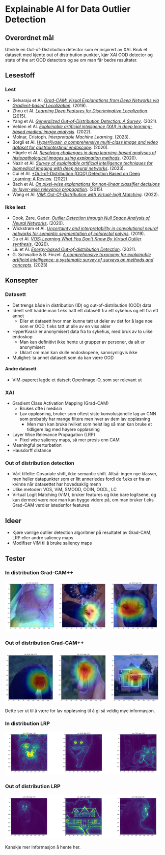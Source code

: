 # Explainable AI for Data Outlier Detection

## Overordnet mål

Utvikle en Out-of-Distribution detector som er inspirert av XAI. Bruk et datasett med kjente out of distribution punkter, kjør XAI OOD detector og state of the art OOD detectors og se om man får bedre resultater.

## Lesestoff

### Lest

- Selvaraju et Al. [*Grad-CAM: Visual Explanations from Deep Networks via Gradient-based Localization*](https://arxiv.org/pdf/1610.02391.pdf). (2019).
- Zhou et Al. [*Learning Deep Features for Discriminative Localization*](https://arxiv.org/pdf/1512.04150.pdf). (2015).
- Yang et Al. [*Generalized Out-of-Distribution Detection: A Survey*](https://arxiv.org/pdf/2110.11334.pdf). (2021).
- Velden et Al. [*Explainable artificial intelligence (XAI) in deep learning-based medical image analysis*](https://www.sciencedirect.com/science/article/pii/S1361841522001177#bib0252). (2022).
- Molnar, Cristoph. *Interpretable Machine Learning*. (2023).
- Borgli et Al. [*HyperKvasir, a comprehensive multi-class image and video dataset for gastrointestinal endoscopy*](https://www.nature.com/articles/s41597-020-00622-y). (2020).
- Hägele et Al. [*Resolving challenges in deep learning-based analyses of histopathological images using explanation methods*](https://www.nature.com/articles/s41598-020-62724-2.pdf). (2020).
- Nazir et Al. [*Survey of explainable artificial intelligence techniques for biomedical imaging with deep neural networks*](https://www.sciencedirect.com/science/article/pii/S0010482523001336?ref=cra_js_challenge&fr=RR-1). (2023).
- Cui et Al. [*Out-of-Distribution (OOD) Detection Based on Deep Learning: A Review](https://www.mdpi.com/2079-9292/11/21/3500). (2022).
- Bach et Al. [*On pixel-wise explanations for non-linear classifier decisions by layer-wise relevance propagation*](https://journals.plos.org/plosone/article/file?id=10.1371/journal.pone.0130140&type=printable). (2015).
- Wang et Al. [*ViM: Out-Of-Distribution with Virtual-logit Matching*](https://arxiv.org/pdf/2203.10807.pdf). (2022).

### Ikke lest

- Cook, Zare, Gader. [*Outlier Detection through Null Space Analysis of Neural Networks*](https://arxiv.org/pdf/2007.01263.pdf). (2020).
- Wickstrøm et Al. [*Uncertainty and interpretability in convolutional neural networks for semantic segmentation of colorectal polyps*](https://www.sciencedirect.com/science/article/pii/S1361841519301574). (2019).
- Du et Al. [*VOS: Learning What You Don’t Know By Virtual Outlier synthesis*](https://arxiv.org/pdf/2202.01197.pdf). (2020).
- Liu et Al. [*Energy-based Out-of-distribution Detection*](https://arxiv.org/pdf/2010.03759.pdf). (2021).
- G. Schwalbe & B. Finzel. [*A comprehensive taxonomy for explainable artificial intelligence: a systematic survey of surveys on methods and concepts*](https://link.springer.com/article/10.1007/s10618-022-00867-8). (2023)


## Konsepter

### Datasett

- Det trengs både in distribution (ID) og out-of-distribution (OOD) data
- Ideelt sett hadde man f.eks hatt ett datasett fra ett sykehus og ett fra ett annet
    - Eller et datasett hvor man kunne tatt ut deler av det for å lage noe som er OOD, f.eks tatt ut alle av en viss alder
- HyperKvasir er anonymisert data fra to sykehus, med bruk av to ulike endoskop
    - Man kan definitivt ikke hente ut grupper av personer, da alt er anonymisert
    - Uklart om man kan skille endoskopene, sannsynligvis ikke
- Mulighet: ta annet datasett som da kan være OOD

#### Andre datasett

- ViM-paperet lagde et datsett OpenImage-O, som ser relevant ut

### XAI

- Gradient Class Activation Mapping (Grad-CAM)
    - Brukes ofte i medisin
    - Lav oppløsning, bruker som oftest siste konvolusjonelle lag av CNN som probably har mange filtere men hver av dem lav oppløsning
        - Men man kan bruke hvilket som helst lag så man kan bruke et tidligere lag med høyere oppløsning
- Layer Wise Relevance Propagation (LRP)
    - Pixel wise saliency maps, så mer presis enn CAM
- Meaningful perturbation
- Hausdorff distance

### Out of distribution detection

- Vårt tilfelle: Covariate shift, ikke semantic shift. Altså: ingen nye klasser, men heller datapunkter som er litt annerledes fordi de f.eks er fra en kvinne når datasettet har hovedsaklig menn
- Ulike metoder: VOS, ViM, SMOOD, ODIN, OODL, LC
- Virtual Logit Matching (ViM), bruker features og ikke bare logitsene, og kan dermed være noe man kan bygge videre på, om man bruker f.eks Grad-CAM verdier istedenfor features

## Ideer

- Kjøre vanlige outlier detection algoritmer på resultatet av Grad-CAM, LRP eller andre saliency maps
- Modifiser ViM til å bruke saliency maps

## Tester

### In distribution Grad-CAM++

![ID Grad-CAM](images/id_cam.png)

### Out of distribution Grad-CAM++

![OOD Grad-CAM](images/ood_cam.png)

Dette ser ut til å være for lav oppløsning til å gi så veldig mye informasjon.

### In distribution LRP

![ID LRP](images/id_lrp.png)

### Out of distribution LRP

![OOD LRP](images/ood_lrp.png)

Kanskje mer informasjon å hente her.
